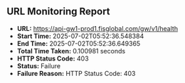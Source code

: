 ## URL Monitoring Report

- **URL:** https://api-gw1-prod1.fisglobal.com/gw/v1/health
- **Start Time:** 2025-07-02T05:52:36.548384
- **End Time:** 2025-07-02T05:52:36.649365
- **Total Time Taken:** 0.100981 seconds
- **HTTP Status Code:** 403
- **Status:** Failure
- **Failure Reason:** HTTP Status Code: 403

